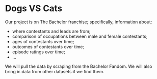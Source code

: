 # Dogs VS Cats

Our project is on The Bachelor franchise; specifically, information about:

* where contestants and leads are from;
* comparison of occupations between male and female contestants;
* ages of contestants over time; 
* outcomes of contestants over time;
* episode ratings over time;
* ... 

We will pull the data by scraping from the Bachelor Fandom. We will also bring in data from other datasets if we find them. 

